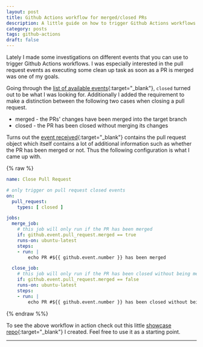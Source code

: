 ```yaml
---
layout: post
title: Github Actions workflow for merged/closed PRs
description: A little guide on how to trigger Github Actions workflows when a PR has been closed while distinguishing whether is has been merged or not.
category: posts
tags: github-actions
draft: false
---
```


Lately I made some investigations on different events that you can use to trigger Github Actions workflows. I was especially interested in the pull request events as executing some clean up task as soon as a PR is merged was one of my goals.

Going through the [list of available events](https://docs.github.com/en/free-pro-team@latest/actions/reference/events-that-trigger-workflows#pull_request){:target="_blank"}, `closed` turned out to be what I was looking for.
Additionally I added the requirement to make a distinction between the following two cases when closing a pull request.

- merged - the PRs' changes have been merged into the target branch
- closed - the PR has been closed without merging its changes

Turns out the [event received](https://docs.github.com/en/free-pro-team@latest/developers/webhooks-and-events/webhook-events-and-payloads#pull_request){:target="_blank"} contains the pull request object which itself contains a lot of additional information such as whether the PR has been merged or not. Thus the following configuration is what I came up with.

{% raw %}

```yaml
name: Close Pull Request

# only trigger on pull request closed events
on:
  pull_request:
    types: [ closed ]

jobs:
  merge_job:
    # this job will only run if the PR has been merged
    if: github.event.pull_request.merged == true
    runs-on: ubuntu-latest
    steps:
    - run: |
        echo PR #${{ github.event.number }} has been merged

  close_job:
    # this job will only run if the PR has been closed without being merged
    if: github.event.pull_request.merged == false
    runs-on: ubuntu-latest
    steps:
    - run: |
        echo PR #${{ github.event.number }} has been closed without being merged
```

{% endraw %%}

To see the above workflow in action check out this little [showcase repo](https://github.com/brennerm/github-actions-pr-close-showcase){:target="_blank"} I created. Feel free to use it as a starting point.

---
